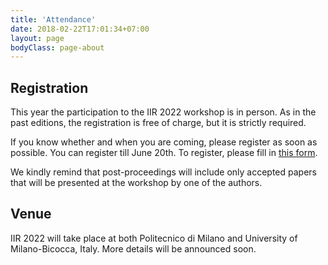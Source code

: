 ```yaml
---
title: 'Attendance'
date: 2018-02-22T17:01:34+07:00
layout: page
bodyClass: page-about
---
```


## Registration
This year the participation to the IIR 2022 workshop is in person. As in the past editions, the registration is free of charge, but it is strictly required.

If you know whether and when you are coming, please register as soon as possible. You can register till June 20th. To register, please fill in <a href="https://forms.office.com/r/kLwftmQHwh" target="_blank">this form</a>.

We kindly remind that post-proceedings will include only accepted papers that will be presented at the workshop by one of the authors.


## Venue
IIR 2022 will take place at both Politecnico di Milano and University of Milano-Bicocca, Italy. More details will be announced soon.


